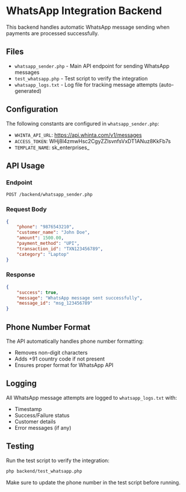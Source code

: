 # WhatsApp Integration Backend

This backend handles automatic WhatsApp message sending when payments are processed successfully.

## Files

- `whatsapp_sender.php` - Main API endpoint for sending WhatsApp messages
- `test_whatsapp.php` - Test script to verify the integration
- `whatsapp_logs.txt` - Log file for tracking message attempts (auto-generated)

## Configuration

The following constants are configured in `whatsapp_sender.php`:

- `WHINTA_API_URL`: https://api.whinta.com/v1/messages
- `ACCESS_TOKEN`: WHj8l4zmwHsc2CgyZZlsvnfsVxDT1ANuz8KkFb7s
- `TEMPLATE_NAME`: sk_enterprises_

## API Usage

### Endpoint
```
POST /backend/whatsapp_sender.php
```

### Request Body
```json
{
    "phone": "9876543210",
    "customer_name": "John Doe",
    "amount": 1500.00,
    "payment_method": "UPI",
    "transaction_id": "TXN123456789",
    "category": "Laptop"
}
```

### Response
```json
{
    "success": true,
    "message": "WhatsApp message sent successfully",
    "message_id": "msg_123456789"
}
```

## Phone Number Format

The API automatically handles phone number formatting:
- Removes non-digit characters
- Adds +91 country code if not present
- Ensures proper format for WhatsApp API

## Logging

All WhatsApp message attempts are logged to `whatsapp_logs.txt` with:
- Timestamp
- Success/Failure status
- Customer details
- Error messages (if any)

## Testing

Run the test script to verify the integration:
```bash
php backend/test_whatsapp.php
```

Make sure to update the phone number in the test script before running.

